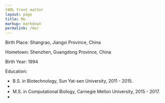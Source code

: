 ```yaml
---
YAML front matter
layout: page
title: Me
markup: markdown
permalink: /me/
---
```


<p>
Birth Place: Shangrao, Jiangxi Province, China
</p>
<p>Hometown: Shenzhen, Guangdong Province, China</p>
<p>Birth Year: 1994</p>
<p>
Education: <br/>
</p>
<ul>
	<li>B.S. in Biotechnology, Sun Yat-sen University, 2011 - 2015. <li/>
	<li>M.S. in Computational Biology, Carnegie Mellon University, 2015 - 2017. <li/>
</ul>


